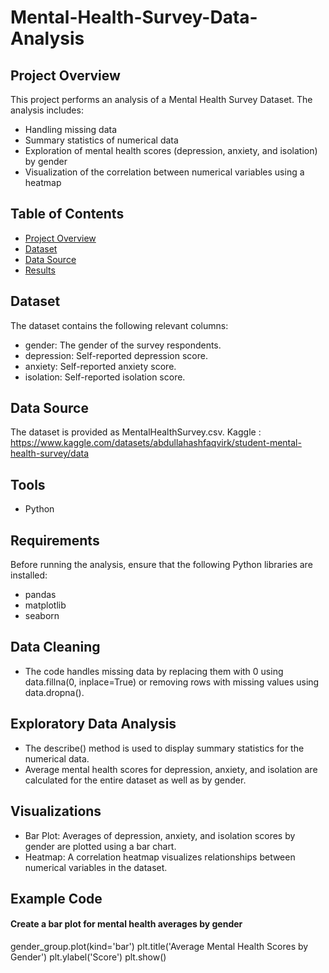 # Mental-Health-Survey-Data-Analysis

## Project Overview
This project performs an analysis of a Mental Health Survey Dataset. The analysis includes:

- Handling missing data
- Summary statistics of numerical data
- Exploration of mental health scores (depression, anxiety, and isolation) by gender
- Visualization of the correlation between numerical variables using a heatmap

## Table of Contents

- [Project Overview](#project-overview)
- [Dataset](#dataset)
- [Data Source](#data-source)
- [Results](#results)


## Dataset
The dataset contains the following relevant columns:

- gender: The gender of the survey respondents.
- depression: Self-reported depression score.
- anxiety: Self-reported anxiety score.
- isolation: Self-reported isolation score.

## Data Source
The dataset is provided as MentalHealthSurvey.csv. Kaggle : https://www.kaggle.com/datasets/abdullahashfaqvirk/student-mental-health-survey/data 

## Tools
- Python

## Requirements
Before running the analysis, ensure that the following Python libraries are installed:
- pandas
- matplotlib
- seaborn

## Data Cleaning
- The code handles missing data by replacing them with 0 using data.fillna(0, inplace=True) or removing rows with missing values using data.dropna().

## Exploratory Data Analysis
- The describe() method is used to display summary statistics for the numerical data.
- Average mental health scores for depression, anxiety, and isolation are calculated for the entire dataset as well as by gender.

## Visualizations
- Bar Plot: Averages of depression, anxiety, and isolation scores by gender are plotted using a bar chart.
- Heatmap: A correlation heatmap visualizes relationships between numerical variables in the dataset.

## Example Code

#### Create a bar plot for mental health averages by gender
gender_group.plot(kind='bar')
plt.title('Average Mental Health Scores by Gender')
plt.ylabel('Score')
plt.show()

